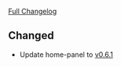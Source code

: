 [Full Changelog](https://github.com/timmo001/addon-home-panel/compare/v0.2.0....v0.2.1)

## Changed

* Update home-panel to [v0.6.1](https://github.com/timmo001/home-panel/releases/tag/v0.6.1)
